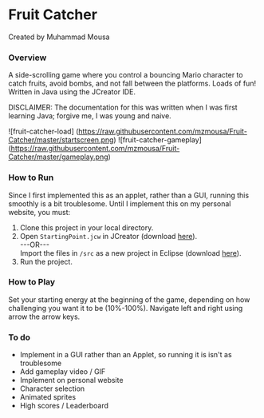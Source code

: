 # Fruit Catcher
Created by Muhammad Mousa

### Overview
A side-scrolling game where you control a bouncing Mario character to catch fruits, avoid bombs, and not fall between the platforms. Loads of fun!  
Written in Java using the JCreator IDE.  

DISCLAIMER: The documentation for this was written when I was first learning Java; forgive me, I was young and naive.

![fruit-catcher-load] (https://raw.githubusercontent.com/mzmousa/Fruit-Catcher/master/startscreen.png)
![fruit-catcher-gameplay] (https://raw.githubusercontent.com/mzmousa/Fruit-Catcher/master/gameplay.png)

### How to Run
Since I first implemented this as an applet, rather than a GUI, running this smoothly is a bit troublesome. Until I implement this on my personal website, you must:  
1. Clone this project in your local directory.
2. Open `StartingPoint.jcw` in JCreator (download [here](http://www.jcreator.org/download.htm)).   
---OR---   
Import the files in `/src` as a new project in Eclipse (download [here](http://www.eclipse.org/downloads/packages/eclipse-ide-java-developers/marsr)).  
3. Run the project.

### How to Play
Set your starting energy at the beginning of the game, depending on how challenging you want it to be (10%-100%).
Navigate left and right using arrow the arrow keys.

### To do
* Implement in a GUI rather than an Applet, so running it is isn't as troublesome
* Add gameplay video / GIF
* Implement on personal website
* Character selection
* Animated sprites
* High scores / Leaderboard

